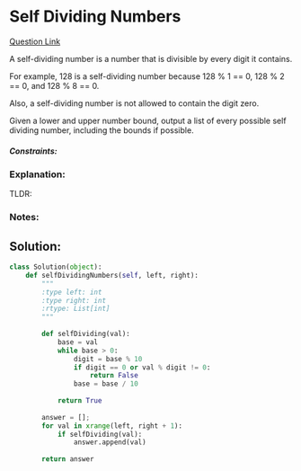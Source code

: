 # Self Dividing Numbers

[Question Link](https://leetcode.com/problems/self-dividing-numbers/)  

A self-dividing number is a number that is divisible by every digit it contains.  

For example, 128 is a self-dividing number because 128 % 1 == 0, 128 % 2 == 0, and 128 % 8 == 0.  

Also, a self-dividing number is not allowed to contain the digit zero.  

Given a lower and upper number bound, output a list of every possible self dividing number, including the bounds if possible.  

##### Constraints:

### Explanation:
TLDR:

### Notes:


## Solution:
```Python
class Solution(object):
    def selfDividingNumbers(self, left, right):
        """
        :type left: int
        :type right: int
        :rtype: List[int]
        """
        
        def selfDividing(val):
            base = val
            while base > 0:
                digit = base % 10
                if digit == 0 or val % digit != 0:
                    return False
                base = base / 10
                
            return True
        
        answer = [];
        for val in xrange(left, right + 1):
            if selfDividing(val):
                answer.append(val)
                
        return answer
```